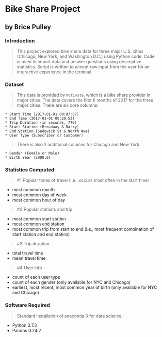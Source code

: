 
# Bike Share Project
## by Brice Pulley

### Introduction
> This project explored bike share data for three major U.S. cities (Chicago, New York, and Washington D.C.) using Python code. Code is used to import data and answer questions using descriptive statistics. Script is written to accept raw input from the user for an interactive experience in the terminal. 

### Dataset

> This data is provided by `Motivate`, which is a bike share provider in major cities. The data covers the first 6 months of 2017 for the three major cities. There are six core columns:

    * Start Time (2017-01-01 00:07:57)
    * End Time (2017-01-01 00:20:53)
    * Trip Duration (in seconds, 776)
    * Start Station (Broadway & Barry)
    * End Station (Sedgwick St & North Ave)
    * User Type (Subscriber or Customer)
    
> There is also 2 additional columns for Chicago and New York:

    * Gender (Female or Male)
    * Birth Year (2000.0)
    
### Statistics Computed

> #1 Popular times of travel (i.e., occurs most often in the start time)

  * most common month
  * most common day of week
  * most common hour of day

> #2 Popular stations and trip

* most common start station
* most common end station
* most common trip from start to end (i.e., most frequent combination of start station and end station)

> #3 Trip duration

* total travel time
* mean travel time

> #4 User info

* count of each user type
* count of each gender (only available for NYC and Chicago)
* earliest, most recent, most common year of birth (only available for NYC and Chicago)

### Software Required
> Standard installation of anaconda 3 for data science.
* Python 3.7.3
* Pandas 0.24.2


```python

```
